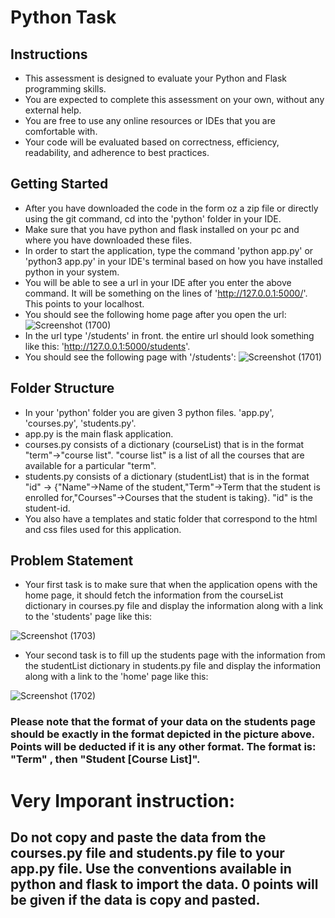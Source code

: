 # Python Task

## Instructions

* This assessment is designed to evaluate your Python and Flask programming skills.
* You are expected to complete this assessment on your own, without any external help.
* You are free to use any online resources or IDEs that you are comfortable with.
* Your code will be evaluated based on correctness, efficiency, readability, and adherence to best practices.

## Getting Started

* After you have downloaded the code in the form oz a zip file or directly using the git command, cd into the 'python' folder in your IDE.
* Make sure that you have python and flask installed on your pc and where you have downloaded these files.
* In order to start the application, type the command 'python app.py' or 'python3 app.py' in your IDE's terminal based on how you have installed python in your system.
* You will be able to see a url in your IDE after you enter the above command. It will be something on the lines of 'http://127.0.0.1:5000/'. This points to your localhost.
* You should see the following home page after you open the url:
![Screenshot (1700)](https://user-images.githubusercontent.com/83175234/221328870-b368f5bb-31bc-4058-8d9c-20d4b1c9f59d.png)
* In the url type '/students' in front. the entire url should look something like this: 'http://127.0.0.1:5000/students'.
* You should see the following page with '/students':
![Screenshot (1701)](https://user-images.githubusercontent.com/83175234/221328952-5ab7100f-67af-4f7b-be5a-7d1c91fe7c71.png)

## Folder Structure

* In your 'python' folder you are given 3 python files. 'app.py', 'courses.py', 'students.py'.
* app.py is the main flask application.
* courses.py consists of a dictionary (courseList) that is in the format "term"->"course list". "course list" is a list of all the courses that are available for a particular "term".
* students.py consists of a dictionary (studentList) that is in the format "id" -> {"Name"->Name of the student,"Term"->Term that the student is enrolled for,"Courses"->Courses that the student is taking}. "id" is the student-id.
* You also have a templates and static folder that correspond to the html and css files used for this application.

## Problem Statement

* Your first task is to make sure that when the application opens with the home page, it should fetch the information from the courseList dictionary in courses.py file and display the information along with a link to the 'students' page like this:

![Screenshot (1703)](https://user-images.githubusercontent.com/83175234/221329343-e15fda52-17f3-42a9-bee3-2f29b8beaec9.png)

* Your second task is to fill up the students page with the information from the studentList dictionary in students.py file and display the information along with a link to the 'home' page like this:

![Screenshot (1702)](https://user-images.githubusercontent.com/83175234/221329450-a2f6bb7d-aa17-4576-b0d9-7c4cded3c2bb.png)

### Please note that the format of your data on the students page should be exactly in the format depicted in the picture above. Points will be deducted if it is any other format. The format is: "Term" , then "Student [Course List]".

# Very Imporant instruction:

## Do not copy and paste the data from the courses.py file and students.py file to your app.py file. Use the conventions available in python and flask to import the data. 0 points will be given if the data is copy and pasted.


